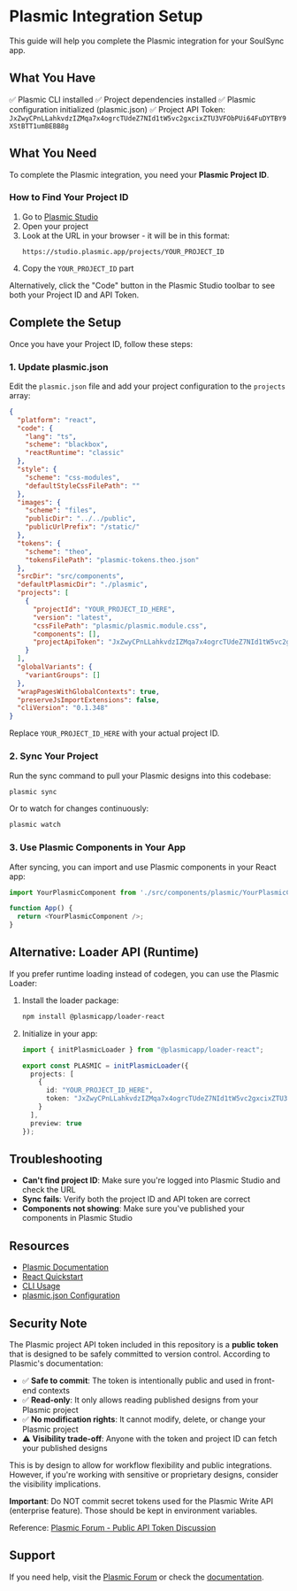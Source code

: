 # Plasmic Integration Setup

This guide will help you complete the Plasmic integration for your SoulSync app.

## What You Have

✅ Plasmic CLI installed
✅ Project dependencies installed
✅ Plasmic configuration initialized (plasmic.json)
✅ Project API Token: `JxZwyCPnLLahkvdzIZMqa7x4ogrcTUdeZ7NId1tW5vc2gxcixZTU3VFObPUi64FuDYTBY9XStBTT1umBEBB8g`

## What You Need

To complete the Plasmic integration, you need your **Plasmic Project ID**.

### How to Find Your Project ID

1. Go to [Plasmic Studio](https://studio.plasmic.app)
2. Open your project
3. Look at the URL in your browser - it will be in this format:
   ```
   https://studio.plasmic.app/projects/YOUR_PROJECT_ID
   ```
4. Copy the `YOUR_PROJECT_ID` part

Alternatively, click the "Code" button in the Plasmic Studio toolbar to see both your Project ID and API Token.

## Complete the Setup

Once you have your Project ID, follow these steps:

### 1. Update plasmic.json

Edit the `plasmic.json` file and add your project configuration to the `projects` array:

```json
{
  "platform": "react",
  "code": {
    "lang": "ts",
    "scheme": "blackbox",
    "reactRuntime": "classic"
  },
  "style": {
    "scheme": "css-modules",
    "defaultStyleCssFilePath": ""
  },
  "images": {
    "scheme": "files",
    "publicDir": "../../public",
    "publicUrlPrefix": "/static/"
  },
  "tokens": {
    "scheme": "theo",
    "tokensFilePath": "plasmic-tokens.theo.json"
  },
  "srcDir": "src/components",
  "defaultPlasmicDir": "./plasmic",
  "projects": [
    {
      "projectId": "YOUR_PROJECT_ID_HERE",
      "version": "latest",
      "cssFilePath": "plasmic/plasmic.module.css",
      "components": [],
      "projectApiToken": "JxZwyCPnLLahkvdzIZMqa7x4ogrcTUdeZ7NId1tW5vc2gxcixZTU3VFObPUi64FuDYTBY9XStBTT1umBEBB8g"
    }
  ],
  "globalVariants": {
    "variantGroups": []
  },
  "wrapPagesWithGlobalContexts": true,
  "preserveJsImportExtensions": false,
  "cliVersion": "0.1.348"
}
```

Replace `YOUR_PROJECT_ID_HERE` with your actual project ID.

### 2. Sync Your Project

Run the sync command to pull your Plasmic designs into this codebase:

```bash
plasmic sync
```

Or to watch for changes continuously:

```bash
plasmic watch
```

### 3. Use Plasmic Components in Your App

After syncing, you can import and use Plasmic components in your React app:

```typescript
import YourPlasmicComponent from './src/components/plasmic/YourPlasmicComponent';

function App() {
  return <YourPlasmicComponent />;
}
```

## Alternative: Loader API (Runtime)

If you prefer runtime loading instead of codegen, you can use the Plasmic Loader:

1. Install the loader package:
   ```bash
   npm install @plasmicapp/loader-react
   ```

2. Initialize in your app:
   ```typescript
   import { initPlasmicLoader } from "@plasmicapp/loader-react";
   
   export const PLASMIC = initPlasmicLoader({
     projects: [
       {
         id: "YOUR_PROJECT_ID_HERE",
         token: "JxZwyCPnLLahkvdzIZMqa7x4ogrcTUdeZ7NId1tW5vc2gxcixZTU3VFObPUi64FuDYTBY9XStBTT1umBEBB8g"
       }
     ],
     preview: true
   });
   ```

## Troubleshooting

- **Can't find project ID**: Make sure you're logged into Plasmic Studio and check the URL
- **Sync fails**: Verify both the project ID and API token are correct
- **Components not showing**: Make sure you've published your components in Plasmic Studio

## Resources

- [Plasmic Documentation](https://docs.plasmic.app/)
- [React Quickstart](https://docs.plasmic.app/learn/react-quickstart/)
- [CLI Usage](https://docs.plasmic.app/learn/cli/)
- [plasmic.json Configuration](https://docs.plasmic.app/learn/plasmic-json/)

## Security Note

The Plasmic project API token included in this repository is a **public token** that is designed to be safely committed to version control. According to Plasmic's documentation:

- ✅ **Safe to commit**: The token is intentionally public and used in front-end contexts
- ✅ **Read-only**: It only allows reading published designs from your Plasmic project
- ✅ **No modification rights**: It cannot modify, delete, or change your Plasmic project
- ⚠️ **Visibility trade-off**: Anyone with the token and project ID can fetch your published designs

This is by design to allow for workflow flexibility and public integrations. However, if you're working with sensitive or proprietary designs, consider the visibility implications.

**Important**: Do NOT commit secret tokens used for the Plasmic Write API (enterprise feature). Those should be kept in environment variables.

Reference: [Plasmic Forum - Public API Token Discussion](https://forum.plasmic.app/t/question-about-using-project-public-api-token/6143)

## Support

If you need help, visit the [Plasmic Forum](https://forum.plasmic.app/) or check the [documentation](https://docs.plasmic.app/).
